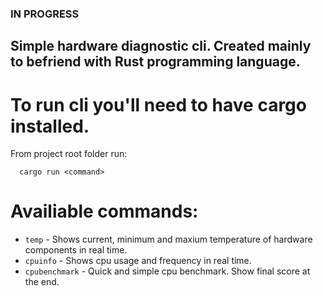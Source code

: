 ### IN PROGRESS

## Simple hardware diagnostic cli. Created mainly to befriend with Rust programming language.

# To run cli you'll need to have cargo installed.

From project root folder run:
```
  cargo run <command>
```

# Availiable commands:
 * `temp` - Shows current, minimum and maxium temperature of hardware components in real time.
 * `cpuinfo` - Shows cpu usage and frequency in real time.
 * `cpubenchmark` - Quick and simple cpu benchmark. Show final score at the end.